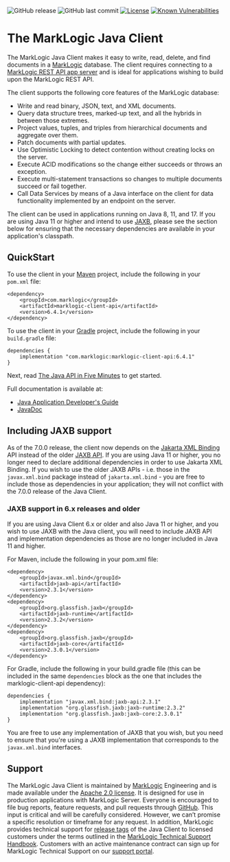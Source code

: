 ![GitHub release](https://img.shields.io/github/release/marklogic/java-client-api.svg)
![GitHub last commit](https://img.shields.io/github/last-commit/marklogic/java-client-api.svg)
[![License](https://img.shields.io/badge/License-Apache%202.0-blue.svg)](https://opensource.org/licenses/Apache-2.0)
[![Known Vulnerabilities](https://snyk.io/test/github/marklogic/java-client-api/badge.svg)](https://snyk.io/test/github/marklogic/java-client-api)

# The MarkLogic Java Client

The MarkLogic Java Client makes it easy to write, read, delete, and find documents
in a [MarkLogic](http://developer.marklogic.com/) database. The client requires connecting to a 
[MarkLogic REST API app server](https://docs.marklogic.com/guide/rest-dev) and is ideal for applications wishing to 
build upon the MarkLogic REST API. 

The client supports the following core features of the MarkLogic database:

*  Write and read binary, JSON, text, and XML documents.
*  Query data structure trees, marked-up text, and all the hybrids in between those extremes.
*  Project values, tuples, and triples from hierarchical documents and aggregate over them.
*  Patch documents with partial updates.
*  Use Optimistic Locking to detect contention without creating locks on the server.
*  Execute ACID modifications so the change either succeeds or throws an exception.
*  Execute multi-statement transactions so changes to multiple documents succeed or fail together.
*  Call Data Services by means of a Java interface on the client for data functionality 
implemented by an endpoint on the server.

The client can be used in applications running on Java 8, 11, and 17. If you are using Java 11 or higher and intend
to use [JAXB](https://docs.oracle.com/javase/tutorial/jaxb/intro/), please see the section below for ensuring that the
necessary dependencies are available in your application's classpath.

## QuickStart

To use the client in your [Maven](https://maven.apache.org/) project, include the following in your `pom.xml` file:

    <dependency>
        <groupId>com.marklogic</groupId>
        <artifactId>marklogic-client-api</artifactId>
        <version>6.4.1</version>
    </dependency>

To use the client in your [Gradle](https://gradle.org/) project, include the following in your `build.gradle` file:

    dependencies {
        implementation "com.marklogic:marklogic-client-api:6.4.1"
    }

Next, read [The Java API in Five Minutes](http://developer.marklogic.com/try/java/index) to get started.

Full documentation is available at:

* [Java Application Developer's Guide](http://docs.marklogic.com/guide/java)
* [JavaDoc](http://docs.marklogic.com/javadoc/client/index.html)

## Including JAXB support

As of the 7.0.0 release, the client now depends on the [Jakarta XML Binding](https://eclipse-ee4j.github.io/jaxb-ri/)
API instead of the older [JAXB API](https://docs.oracle.com/javase/tutorial/jaxb/intro/). If you are using Java 11 or
higher, you no longer need to declare additional dependencies in order to use Jakarta XML Binding. If you wish to use
the older JAXB APIs - i.e. those in the `javax.xml.bind` package instead of `jakarta.xml.bind` - you are free to 
include those as dependencies in your application; they will not conflict with the 7.0.0 release of the Java Client.

### JAXB support in 6.x releases and older

If you are using Java Client 6.x or older and also Java 11 or higher, and you wish to use JAXB with the Java client, 
you will need to include JAXB API and implementation dependencies as those are no longer included in Java 11 and higher.

For Maven, include the following in your pom.xml file:

    <dependency>
        <groupId>javax.xml.bind</groupId>
        <artifactId>jaxb-api</artifactId>
        <version>2.3.1</version>
    </dependency>
    <dependency>
        <groupId>org.glassfish.jaxb</groupId>
        <artifactId>jaxb-runtime</artifactId>
        <version>2.3.2</version>
    </dependency>
    <dependency>
        <groupId>org.glassfish.jaxb</groupId>
        <artifactId>jaxb-core</artifactId>
        <version>2.3.0.1</version>
    </dependency>

For Gradle, include the following in your build.gradle file (this can be included in the same `dependencies` block
as the one that includes the marklogic-client-api dependency):

    dependencies {
        implementation "javax.xml.bind:jaxb-api:2.3.1"
        implementation "org.glassfish.jaxb:jaxb-runtime:2.3.2"
        implementation "org.glassfish.jaxb:jaxb-core:2.3.0.1"
    }

You are free to use any implementation of JAXB that you wish, but you need to ensure that you're using a JAXB
implementation that corresponds to the `javax.xml.bind` interfaces.

## Support

The MarkLogic Java Client is maintained by [MarkLogic](https://www.marklogic.com/) Engineering and is made available under 
the [Apache 2.0 license](https://github.com/marklogic/java-client-api/blob/master/LICENSE). It is designed for use in production applications with MarkLogic Server. 
Everyone is encouraged to file bug reports, feature requests, and pull requests through [GitHub](https://github.com/marklogic/java-client-api/issues). 
This input is critical and will be carefully considered. However, we can’t promise a specific resolution or timeframe 
for any request. In addition, MarkLogic provides technical support for [release tags](https://github.com/marklogic/java-client-api/releases) of the Java Client to 
licensed customers under the terms outlined in the [MarkLogic Technical Support Handbook](http://www.marklogic.com/files/Mark_Logic_Support_Handbook.pdf). Customers with an 
active maintenance contract can sign up for MarkLogic Technical Support on our [support portal](https://help.marklogic.com/).

